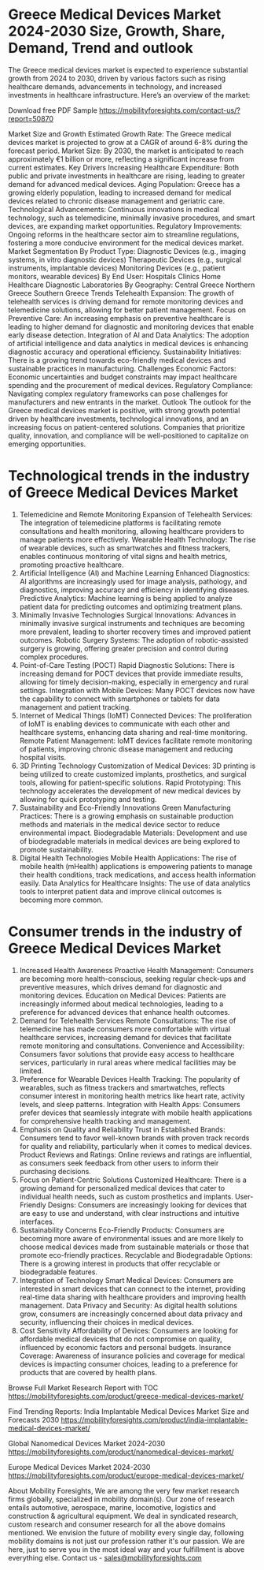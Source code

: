 # Greece Medical Devices Market 2024-2030 Size, Growth, Share, Demand, Trend and outlook
The Greece medical devices market is expected to experience substantial growth from 2024 to 2030, driven by various factors such as rising healthcare demands, advancements in technology, and increased investments in healthcare infrastructure. Here’s an overview of the market:

Download free PDF Sample  https://mobilityforesights.com/contact-us/?report=50870 

Market Size and Growth
Estimated Growth Rate: The Greece medical devices market is projected to grow at a CAGR of around 6-8% during the forecast period.
Market Size: By 2030, the market is anticipated to reach approximately €1 billion or more, reflecting a significant increase from current estimates.
Key Drivers
Increasing Healthcare Expenditure: Both public and private investments in healthcare are rising, leading to greater demand for advanced medical devices.
Aging Population: Greece has a growing elderly population, leading to increased demand for medical devices related to chronic disease management and geriatric care.
Technological Advancements: Continuous innovations in medical technology, such as telemedicine, minimally invasive procedures, and smart devices, are expanding market opportunities.
Regulatory Improvements: Ongoing reforms in the healthcare sector aim to streamline regulations, fostering a more conducive environment for the medical devices market.
Market Segmentation
By Product Type:
Diagnostic Devices (e.g., imaging systems, in vitro diagnostic devices)
Therapeutic Devices (e.g., surgical instruments, implantable devices)
Monitoring Devices (e.g., patient monitors, wearable devices)
By End User:
Hospitals
Clinics
Home Healthcare
Diagnostic Laboratories
By Geography:
Central Greece
Northern Greece
Southern Greece
Trends
Telehealth Expansion: The growth of telehealth services is driving demand for remote monitoring devices and telemedicine solutions, allowing for better patient management.
Focus on Preventive Care: An increasing emphasis on preventive healthcare is leading to higher demand for diagnostic and monitoring devices that enable early disease detection.
Integration of AI and Data Analytics: The adoption of artificial intelligence and data analytics in medical devices is enhancing diagnostic accuracy and operational efficiency.
Sustainability Initiatives: There is a growing trend towards eco-friendly medical devices and sustainable practices in manufacturing.
Challenges
Economic Factors: Economic uncertainties and budget constraints may impact healthcare spending and the procurement of medical devices.
Regulatory Compliance: Navigating complex regulatory frameworks can pose challenges for manufacturers and new entrants in the market.
Outlook
The outlook for the Greece medical devices market is positive, with strong growth potential driven by healthcare investments, technological innovations, and an increasing focus on patient-centered solutions. Companies that prioritize quality, innovation, and compliance will be well-positioned to capitalize on emerging opportunities.

# Technological trends in the industry of Greece Medical Devices Market
1. Telemedicine and Remote Monitoring
Expansion of Telehealth Services: The integration of telemedicine platforms is facilitating remote consultations and health monitoring, allowing healthcare providers to manage patients more effectively.
Wearable Health Technology: The rise of wearable devices, such as smartwatches and fitness trackers, enables continuous monitoring of vital signs and health metrics, promoting proactive healthcare.
2. Artificial Intelligence (AI) and Machine Learning
Enhanced Diagnostics: AI algorithms are increasingly used for image analysis, pathology, and diagnostics, improving accuracy and efficiency in identifying diseases.
Predictive Analytics: Machine learning is being applied to analyze patient data for predicting outcomes and optimizing treatment plans.
3. Minimally Invasive Technologies
Surgical Innovations: Advances in minimally invasive surgical instruments and techniques are becoming more prevalent, leading to shorter recovery times and improved patient outcomes.
Robotic Surgery Systems: The adoption of robotic-assisted surgery is growing, offering greater precision and control during complex procedures.
4. Point-of-Care Testing (POCT)
Rapid Diagnostic Solutions: There is increasing demand for POCT devices that provide immediate results, allowing for timely decision-making, especially in emergency and rural settings.
Integration with Mobile Devices: Many POCT devices now have the capability to connect with smartphones or tablets for data management and patient tracking.
5. Internet of Medical Things (IoMT)
Connected Devices: The proliferation of IoMT is enabling devices to communicate with each other and healthcare systems, enhancing data sharing and real-time monitoring.
Remote Patient Management: IoMT devices facilitate remote monitoring of patients, improving chronic disease management and reducing hospital visits.
6. 3D Printing Technology
Customization of Medical Devices: 3D printing is being utilized to create customized implants, prosthetics, and surgical tools, allowing for patient-specific solutions.
Rapid Prototyping: This technology accelerates the development of new medical devices by allowing for quick prototyping and testing.
7. Sustainability and Eco-Friendly Innovations
Green Manufacturing Practices: There is a growing emphasis on sustainable production methods and materials in the medical device sector to reduce environmental impact.
Biodegradable Materials: Development and use of biodegradable materials in medical devices are being explored to promote sustainability.
8. Digital Health Technologies
Mobile Health Applications: The rise of mobile health (mHealth) applications is empowering patients to manage their health conditions, track medications, and access health information easily.
Data Analytics for Healthcare Insights: The use of data analytics tools to interpret patient data and improve clinical outcomes is becoming more common.

# Consumer trends in the industry of Greece Medical Devices Market
1. Increased Health Awareness
Proactive Health Management: Consumers are becoming more health-conscious, seeking regular check-ups and preventive measures, which drives demand for diagnostic and monitoring devices.
Education on Medical Devices: Patients are increasingly informed about medical technologies, leading to a preference for advanced devices that enhance health outcomes.
2. Demand for Telehealth Services
Remote Consultations: The rise of telemedicine has made consumers more comfortable with virtual healthcare services, increasing demand for devices that facilitate remote monitoring and consultations.
Convenience and Accessibility: Consumers favor solutions that provide easy access to healthcare services, particularly in rural areas where medical facilities may be limited.
3. Preference for Wearable Devices
Health Tracking: The popularity of wearables, such as fitness trackers and smartwatches, reflects consumer interest in monitoring health metrics like heart rate, activity levels, and sleep patterns.
Integration with Health Apps: Consumers prefer devices that seamlessly integrate with mobile health applications for comprehensive health tracking and management.
4. Emphasis on Quality and Reliability
Trust in Established Brands: Consumers tend to favor well-known brands with proven track records for quality and reliability, particularly when it comes to medical devices.
Product Reviews and Ratings: Online reviews and ratings are influential, as consumers seek feedback from other users to inform their purchasing decisions.
5. Focus on Patient-Centric Solutions
Customized Healthcare: There is a growing demand for personalized medical devices that cater to individual health needs, such as custom prosthetics and implants.
User-Friendly Designs: Consumers are increasingly looking for devices that are easy to use and understand, with clear instructions and intuitive interfaces.
6. Sustainability Concerns
Eco-Friendly Products: Consumers are becoming more aware of environmental issues and are more likely to choose medical devices made from sustainable materials or those that promote eco-friendly practices.
Recyclable and Biodegradable Options: There is a growing interest in products that offer recyclable or biodegradable features.
7. Integration of Technology
Smart Medical Devices: Consumers are interested in smart devices that can connect to the internet, providing real-time data sharing with healthcare providers and improving health management.
Data Privacy and Security: As digital health solutions grow, consumers are increasingly concerned about data privacy and security, influencing their choices in medical devices.
8. Cost Sensitivity
Affordability of Devices: Consumers are looking for affordable medical devices that do not compromise on quality, influenced by economic factors and personal budgets.
Insurance Coverage: Awareness of insurance policies and coverage for medical devices is impacting consumer choices, leading to a preference for products that are covered by health plans.

Browse Full Market Research Report with TOC  https://mobilityforesights.com/product/greece-medical-devices-market/ 

Find Trending Reports:
India Implantable Medical Devices Market Size and Forecasts 2030 https://mobilityforesights.com/product/india-implantable-medical-devices-market/ 

Global Nanomedical Devices Market 2024-2030 https://mobilityforesights.com/product/nanomedical-devices-market/ 

Europe Medical Devices Market 2024-2030 https://mobilityforesights.com/product/europe-medical-devices-market/ 



About Mobility Foresights,
We are among the very few market research firms globally, specialized in mobility domain(s). Our zone of research entails automotive, aerospace, marine, locomotive, logistics and construction & agricultural equipment. We deal in syndicated research, custom research and consumer research for all the above domains mentioned.
We envision the future of mobility every single day, following mobility domains is not just our profession rather it's our passion. We are here, just to serve you in the most ideal way and your fulfillment is above everything else. Contact us -  sales@mobilityforesights.com 









